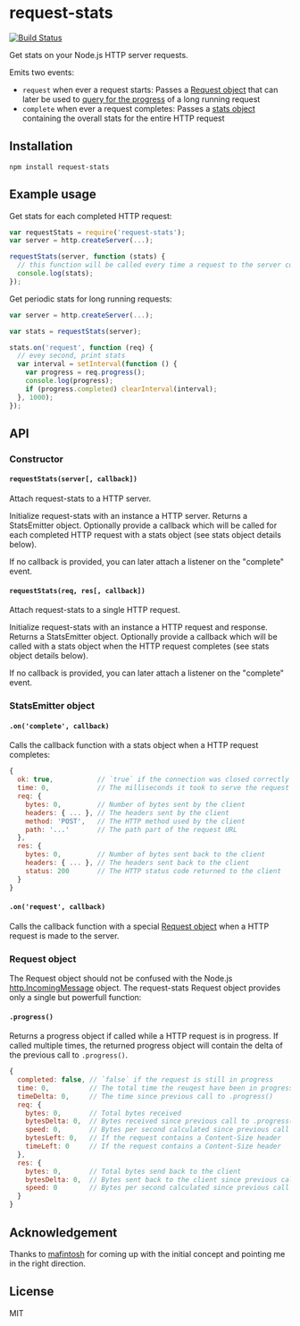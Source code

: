 # request-stats

[![Build Status](https://travis-ci.org/watson/request-stats.png)](https://travis-ci.org/watson/request-stats)

Get stats on your Node.js HTTP server requests.

Emits two events:

- `request` when ever a request starts: Passes a [Request object](#request-object) that can later be used to [query for the progress](#progress) of a long running request
- `complete` when ever a request completes: Passes a [stats object](#oncomplete-callback) containing the overall stats for the entire HTTP request

## Installation

```
npm install request-stats
```

## Example usage

Get stats for each completed HTTP request:

```javascript
var requestStats = require('request-stats');
var server = http.createServer(...);

requestStats(server, function (stats) {
  // this function will be called every time a request to the server completes
  console.log(stats);
});
```

Get periodic stats for long running requests:

```javascript
var server = http.createServer(...);

var stats = requestStats(server);

stats.on('request', function (req) {
  // evey second, print stats
  var interval = setInterval(function () {
    var progress = req.progress();
    console.log(progress);
    if (progress.completed) clearInterval(interval);
  }, 1000);
});
```

## API

### Constructor

#### `requestStats(server[, callback])`

Attach request-stats to a HTTP server.

Initialize request-stats with an instance a HTTP server. Returns a
StatsEmitter object. Optionally provide a callback which will be called
for each completed HTTP request with a stats object (see stats object
details below).

If no callback is provided, you can later attach a listener on the
"complete" event.

#### `requestStats(req, res[, callback])`

Attach request-stats to a single HTTP request.

Initialize request-stats with an instance a HTTP request and response.
Returns a StatsEmitter object. Optionally provide a callback which will
be called with a stats object when the HTTP request completes (see stats
object details below).

If no callback is provided, you can later attach a listener on the
"complete" event.

### StatsEmitter object

#### `.on('complete', callback)`

Calls the callback function with a stats object when a HTTP request
completes:

```javascript
{
  ok: true,           // `true` if the connection was closed correctly and `false` otherwise
  time: 0,            // The milliseconds it took to serve the request
  req: {
    bytes: 0,         // Number of bytes sent by the client
    headers: { ... }, // The headers sent by the client
    method: 'POST',   // The HTTP method used by the client
    path: '...'       // The path part of the request URL
  },
  res: {
    bytes: 0,         // Number of bytes sent back to the client
    headers: { ... }, // The headers sent back to the client
    status: 200       // The HTTP status code returned to the client
  }
}
```

#### `.on('request', callback)`

Calls the callback function with a special [Request
object](#request-object) when a HTTP request is made to the server.

### Request object

The Request object should not be confused with the Node.js
[http.IncomingMessage](http://nodejs.org/api/http.html#http_http_incomingmessage)
object. The request-stats Request object provides only a single
but powerfull function:

#### `.progress()`

Returns a progress object if called while a HTTP request is in progress.
If called multiple times, the returned progress object will contain the
delta of the previous call to `.progress()`.

```javascript
{
  completed: false, // `false` if the request is still in progress
  time: 0,          // The total time the reuqest have been in progress
  timeDelta: 0,     // The time since previous call to .progress()
  req: {
    bytes: 0,       // Total bytes received
    bytesDelta: 0,  // Bytes received since previous call to .progress()
    speed: 0,       // Bytes per second calculated since previous call to .progress()
    bytesLeft: 0,   // If the request contains a Content-Size header
    timeLeft: 0     // If the request contains a Content-Size header
  },
  res: {
    bytes: 0,       // Total bytes send back to the client
    bytesDelta: 0,  // Bytes sent back to the client since previous call to .progress()
    speed: 0        // Bytes per second calculated since previous call to .progress()
  }
}
```

## Acknowledgement

Thanks to [mafintosh](https://github.com/mafintosh) for coming up with
the initial concept and pointing me in the right direction.

## License

MIT
